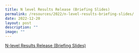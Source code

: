 ```yaml
---
title: N level Results Release (Briefing Slides)
permalink: /resources/2022/n-level-results-briefing-slides/
date: 2022-12-20
layout: post
description: ""
image: ""
---
```

[N-level Results Release (Briefing Slides)](/files/For%20Students%202022%20N-Level%20Briefing%20Slides.pdf)